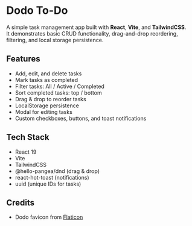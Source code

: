 # Dodo To-Do

A simple task management app built with **React**, **Vite**, and **TailwindCSS**.  
It demonstrates basic CRUD functionality, drag-and-drop reordering, filtering, and local storage persistence.

## Features
- Add, edit, and delete tasks  
- Mark tasks as completed  
- Filter tasks: All / Active / Completed  
- Sort completed tasks: top / bottom  
- Drag & drop to reorder tasks  
- LocalStorage persistence  
- Modal for editing tasks  
- Custom checkboxes, buttons, and toast notifications  

## Tech Stack
- React 19  
- Vite  
- TailwindCSS  
- @hello-pangea/dnd (drag & drop)  
- react-hot-toast (notifications)  
- uuid (unique IDs for tasks)  

## Credits
- Dodo favicon from [Flaticon](https://www.flaticon.com/ru/free-icon/dodo_6685617/)